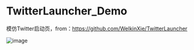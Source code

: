 # TwitterLauncher_Demo
模仿Twitter启动页，from：https://github.com/WelkinXie/TwitterLauncher

 ![image](https://github.com/leiguang/TwitterLauncher_Demo/twitter_launch.gif)
